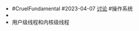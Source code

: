 - #CruelFundamental #2023-04-07 [讨论](https://github.com/CYZH1307/CruelFundamental/tree/main/homework/202304/07) #操作系统
-
- 用户级线程和内核级线程